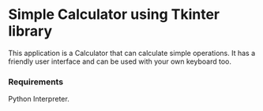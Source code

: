 # Simple Calculator using Tkinter library

This application is a Calculator that can calculate simple operations. It has a friendly user interface and can be used with your own keyboard too. 


### Requirements
Python Interpreter.

